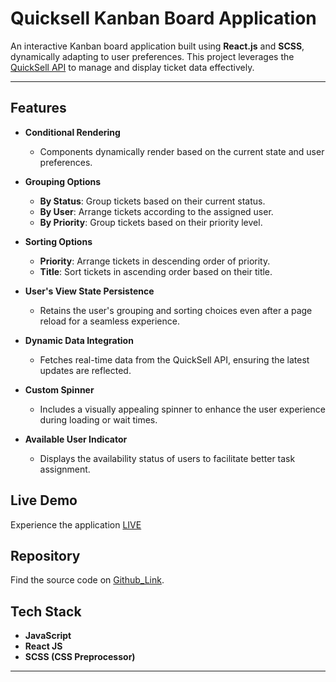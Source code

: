 # Quicksell Kanban Board Application  

An interactive Kanban board application built using **React.js** and **SCSS**, dynamically adapting to user preferences. This project leverages the [QuickSell API](https://api.quicksell.co/v1/internal/frontend-assignment) to manage and display ticket data effectively.  

---

## Features  

- **Conditional Rendering**  
  - Components dynamically render based on the current state and user preferences.  

- **Grouping Options**  
  - **By Status**: Group tickets based on their current status.  
  - **By User**: Arrange tickets according to the assigned user.  
  - **By Priority**: Group tickets based on their priority level.  

- **Sorting Options**  
  - **Priority**: Arrange tickets in descending order of priority.  
  - **Title**: Sort tickets in ascending order based on their title. 

- **User's View State Persistence**  
  - Retains the user's grouping and sorting choices even after a page reload for a seamless experience.  

- **Dynamic Data Integration**  
  - Fetches real-time data from the QuickSell API, ensuring the latest updates are reflected.  

- **Custom Spinner**  
  - Includes a visually appealing spinner to enhance the user experience during loading or wait times.  

- **Available User Indicator**  
  - Displays the availability status of users to facilitate better task assignment.  


## Live Demo

Experience the application [LIVE](https://quicksell-kanban-board-application.vercel.app/)

## Repository

Find the source code on [Github_Link](https://github.com/Shree1291/Quicksell-Kanban-Board-Application).

## Tech Stack

- **JavaScript**
- **React JS**
- **SCSS (CSS Preprocessor)**

---
